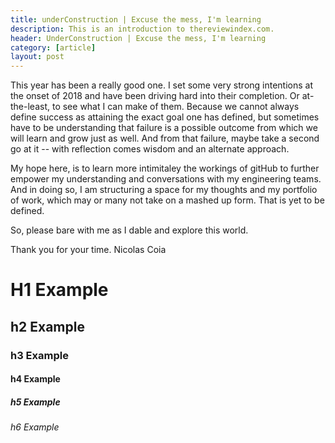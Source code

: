 ```yaml
---
title: underConstruction | Excuse the mess, I'm learning
description: This is an introduction to thereviewindex.com.
header: UnderConstruction | Excuse the mess, I'm learning
category: [article]
layout: post
---
```


This year has been a really good one. I set some very strong intentions at the onset of 2018 and have been driving hard into their completion. Or at-the-least, to see what I can make of them. Because we cannot always define success as attaining the exact goal one has defined, but sometimes have to be understanding that failure is a possible outcome from which we will learn and grow just as well. And from that failure, maybe take a second go at it -- with reflection comes wisdom and an alternate approach. 

My hope here, is to learn more intimitaley the workings of gitHub to further empower my understanding and conversations with my engineering teams. And in doing so, I am structuring a space for my thoughts and my portfolio of work, which may or many not take on a mashed up form. That is yet to be defined. 

So, please bare with me as I dable and explore this world. 

Thank you for your time. 
Nicolas Coia

# H1 Example
## h2 Example
### h3 Example
#### h4 Example
##### h5 Example
###### h6 Example
